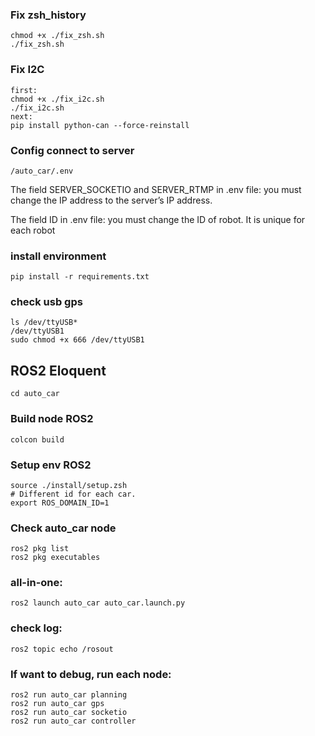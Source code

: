 ### Fix zsh_history

```
chmod +x ./fix_zsh.sh
./fix_zsh.sh
```

### Fix I2C

```
first:
chmod +x ./fix_i2c.sh 
./fix_i2c.sh
next:
pip install python-can --force-reinstall
```

### Config connect to server

```
/auto_car/.env
```

The field SERVER_SOCKETIO and SERVER_RTMP in .env file: you must change the IP address to the server’s IP address.

The field ID in .env file: you must change the ID of robot. It is unique for each robot

### install environment

```
pip install -r requirements.txt
```

### check usb gps

```
ls /dev/ttyUSB*
/dev/ttyUSB1
sudo chmod +x 666 /dev/ttyUSB1
```

## ROS2 Eloquent

```
cd auto_car
```

### Build node ROS2

```
colcon build
```

### Setup env ROS2

```
source ./install/setup.zsh
# Different id for each car.
export ROS_DOMAIN_ID=1
```

### Check auto_car node

```
ros2 pkg list
ros2 pkg executables
```

### all-in-one:

```
ros2 launch auto_car auto_car.launch.py
```

### check log:

```
ros2 topic echo /rosout
```

### If want to debug, run each node:

```
ros2 run auto_car planning
ros2 run auto_car gps
ros2 run auto_car socketio
ros2 run auto_car controller
```
